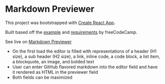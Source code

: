 # Markdown Previewer

This project was bootstrapped with [Create React App](https://github.com/facebook/create-react-app).

Built based off the [example](https://codepen.io/freeCodeCamp/full/GrZVVO) and [requirements](https://www.freecodecamp.org/learn/front-end-libraries/front-end-libraries-projects/build-a-markdown-previewer) by freeCodeCamp.

See live on [Markdown Previewer](https://danijels.github.io/markdown-previewer)

- On the first load the editor is filled with representations of a header (H1 size), a sub header (H2 size), a link, inline code, a code block, a list item, a blockquote, an image, and bolded text
- User can enter GitHub flavored markdown into the editor field and have it rendered as HTML in the previewer field
- Both fields can be maximized 